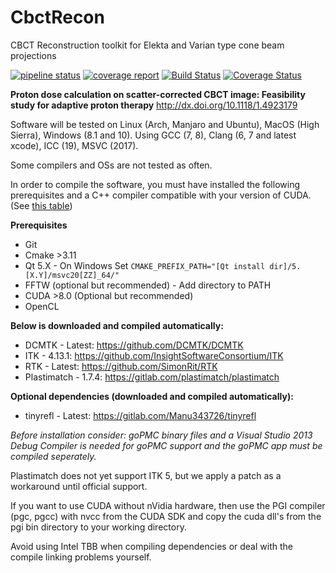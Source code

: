 # CbctRecon
CBCT Reconstruction toolkit for Elekta and Varian type cone beam projections

[![pipeline status](https://gitlab.com/agravgaard/cbctrecon/badges/master/pipeline.svg)](https://gitlab.com/agravgaard/cbctrecon/commits/master)
[![coverage report](https://gitlab.com/agravgaard/cbctrecon/badges/master/coverage.svg)](https://gitlab.com/agravgaard/cbctrecon/commits/master)
[![Build Status](https://travis-ci.com/agravgaard/cbctrecon.svg?branch=master)](https://travis-ci.com/agravgaard/cbctrecon)
[![Coverage Status](https://coveralls.io/repos/gitlab/agravgaard/cbctrecon/badge.svg?branch=master)](https://coveralls.io/gitlab/agravgaard/cbctrecon?branch=master)

**Proton dose calculation on scatter-corrected CBCT image: Feasibility study for adaptive proton therapy**
http://dx.doi.org/10.1118/1.4923179

Software will be tested on Linux (Arch, Manjaro and Ubuntu), MacOS (High Sierra), Windows (8.1 and 10).
Using GCC (7, 8), Clang (6, 7 and latest xcode), ICC (19), MSVC (2017).

Some compilers and OSs are not tested as often.

In order to compile the software, you must have installed the following prerequisites and a C++ compiler compatible with your version of CUDA. (See [this table](https://gist.github.com/ax3l/9489132))

**Prerequisites**
 - Git
 - Cmake >3.11
 - Qt 5.X - On Windows Set `CMAKE_PREFIX_PATH="[Qt install dir]/5.[X.Y]/msvc20[ZZ]_64/"`
 - FFTW (optional but recommended) - Add directory to PATH
 - CUDA >8.0 (Optional but recommended)
 - OpenCL

**Below is downloaded and compiled automatically:**
 - DCMTK - Latest: https://github.com/DCMTK/DCMTK
 - ITK - 4.13.1: https://github.com/InsightSoftwareConsortium/ITK
 - RTK - Latest: https://github.com/SimonRit/RTK
 - Plastimatch - 1.7.4: https://gitlab.com/plastimatch/plastimatch

**Optional dependencies (downloaded and compiled automatically):**
 - tinyrefl - Latest: https://gitlab.com/Manu343726/tinyrefl

*Before installation consider:
goPMC binary files and a Visual Studio 2013 Debug Compiler is needed for goPMC support and the goPMC app must be compiled seperately.*

Plastimatch does not yet support ITK 5, but we apply a patch as a workaround until official support.

If you want to use CUDA without nVidia hardware, then use the PGI compiler (pgc, pgcc) with nvcc from the CUDA SDK and copy the cuda dll's from the pgi bin directory to your working directory.

Avoid using Intel TBB when compiling dependencies or deal with the compile linking problems yourself.
